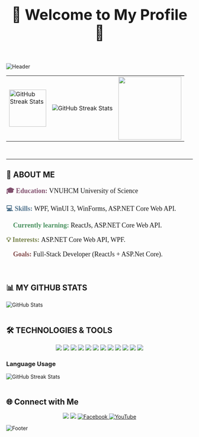 <div align=center>
    <h1 style="font-size: 40px;">🌟 <b>Welcome to My Profile</b> 🌟</h1>
</div>

</br>

![Header](https://capsule-render.vercel.app/api?type=waving&height=300&color=gradient&text=Ngoc%20Phat&fontAlign=50)

<div align="center">
  <table>
    <tr>
    <td>
        <img style="width: 100px" src="https://media.tenor.com/uzxDkT6K-lwAAAAj/hutao-money-hu-tao-genshin.gif" alt="GitHub Streak Stats" />
      </td>
      <td>
        <img src="https://readme-typing-svg.herokuapp.com?font=Fira+Code&size=30&pause=1000&color=2CD172&width=435&lines=I'm+FatProVip+!!!" alt="GitHub Streak Stats"/>
      </td>
      <td>
        <img style="width: 170px" src="https://media1.tenor.com/m/P4idH1dRwhEAAAAd/ganyu-smol.gif" />
      </td>
    </tr>
  </table>
</div>

</br>

---

## 🚀 **ABOUT ME**
<div>
    <p style="font-family: Fira Code;font-size: 18px;">
        <b style="color: rgb(128, 78, 108);">🎓 Education: </b> VNUHCM University of Science 
      </p>
      <p style="font-family: Fira Code; font-size: 18px;">
        <b style="color: rgb(79, 114, 140);">💻 Skills: </b> WPF, WinUI 3, WinForms, ASP.NET Core Web API. 
      </p>
      <p style="font-family: Fira Code; font-size: 18px;">
        <b style="color: rgb(72, 145, 94);">🌱 Currently learning: </b> ReactJs, ASP.NET Core Web API. 
      </p>
      <p style="font-family: Fira Code; font-size: 18px;">
        <b style="color: rgb(118, 129, 72);">💡 Interests: </b> ASP.NET Core Web API, WPF. 
      </p>
      <p style="font-family: Fira Code; font-size: 18px;">
        <b style="color: rgb(129, 72, 72);">🎯 Goals: </b> Full-Stack Developer (ReactJs + ASP.Net Core). 
      </p>
</div>

</br>

## 📊 MY GITHUB STATS

<img src="https://github-readme-stats.vercel.app/api?username=Phatdz2710&show_icons=true&theme=radical&count_private=true" alt="GitHub Stats" />
</br>
</br>

## 🛠️ TECHNOLOGIES & TOOLS
<p align="center">
  <!-- Programming Languages -->
  <img src="https://img.shields.io/badge/Code-C%23-239120?style=for-the-badge&logo=csharp&logoColor=white" />
  <img src="https://img.shields.io/badge/Code-C++-00599C?style=for-the-badge&logo=cplusplus&logoColor=white" />
  <img src="https://img.shields.io/badge/Code-HTML-E34F26?style=for-the-badge&logo=html5&logoColor=white" />
  <img src="https://img.shields.io/badge/Code-CSS-1572B6?style=for-the-badge&logo=css3&logoColor=white" />
  <img src="https://img.shields.io/badge/Code-JavaScript-F7DF1E?style=for-the-badge&logo=javascript&logoColor=black" />
  <img src="https://img.shields.io/badge/Framework-WPF-512BD4?style=for-the-badge&logo=.net&logoColor=white" />
  <img src="https://img.shields.io/badge/Framework-WinUI 3-512BD4?style=for-the-badge&logo=.net&logoColor=white" />
    <img src="https://img.shields.io/badge/Tools-Visual%20Studio-5C2D91?style=for-the-badge&logo=visualstudio&logoColor=white" />
  <img src="https://img.shields.io/badge/Tools-Visual%20Studio%20Code-007ACC?style=for-the-badge&logo=visualstudiocode&logoColor=white" />
  <img src="https://img.shields.io/badge/Database-SQL%20Server-CC2927?style=for-the-badge&logo=microsoftsqlserver&logoColor=white" />
  <img src="https://img.shields.io/badge/Database-MySQL-4479A1?style=for-the-badge&logo=mysql&logoColor=white" />
  <img src="https://img.shields.io/badge/OS-Windows-0078D6?style=for-the-badge&logo=windows&logoColor=white" />

</p>

### Language Usage
<img src="https://github-readme-stats.vercel.app/api/top-langs/?username=Phatdz2710&layout=compact&theme=radical" alt="GitHub Streak Stats" />
</br> </br>

## 🌐 Connect with Me

<p align="center">
  <a href="mailto:ngocphatc2710@gmail.com"><img src="https://img.shields.io/badge/Email-D14836?style=for-the-badge&logo=gmail&logoColor=white" /></a>
  <a href="https://github.com/Phatdz2710"><img src="https://img.shields.io/badge/GitHub-181717?style=for-the-badge&logo=github&logoColor=white" /></a>
  <a href="https://facebook.com/nphat27" target="_blank">
    <img src="https://img.shields.io/badge/Facebook-1877F2?style=for-the-badge&logo=facebook&logoColor=white" alt="Facebook" />
  </a>
  <a href="https://www.youtube.com/@RainXEDM1027" target="_blank">
    <img src="https://img.shields.io/badge/YouTube-FF0000?style=for-the-badge&logo=youtube&logoColor=white" alt="YouTube" />
  </a>
</p>


![Footer](https://capsule-render.vercel.app/api?type=waving&color=gradient&height=150&section=footer)


